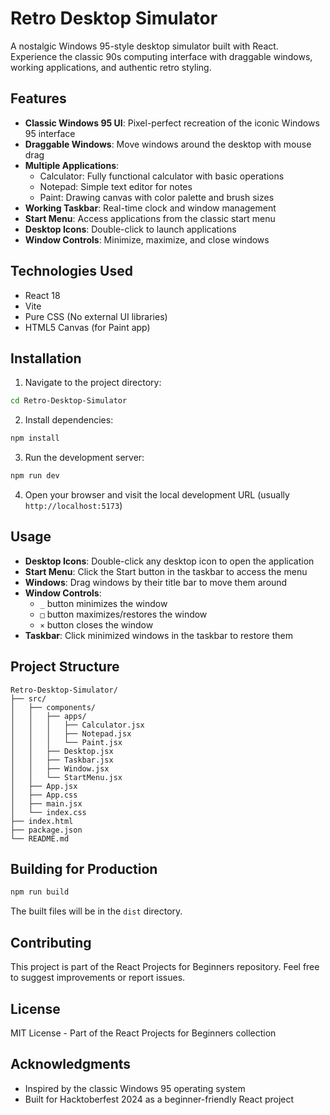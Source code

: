# Retro Desktop Simulator

A nostalgic Windows 95-style desktop simulator built with React. Experience the classic 90s computing interface with draggable windows, working applications, and authentic retro styling.

## Features

- **Classic Windows 95 UI**: Pixel-perfect recreation of the iconic Windows 95 interface
- **Draggable Windows**: Move windows around the desktop with mouse drag
- **Multiple Applications**:
  - Calculator: Fully functional calculator with basic operations
  - Notepad: Simple text editor for notes
  - Paint: Drawing canvas with color palette and brush sizes
- **Working Taskbar**: Real-time clock and window management
- **Start Menu**: Access applications from the classic start menu
- **Desktop Icons**: Double-click to launch applications
- **Window Controls**: Minimize, maximize, and close windows

## Technologies Used

- React 18
- Vite
- Pure CSS (No external UI libraries)
- HTML5 Canvas (for Paint app)

## Installation

1. Navigate to the project directory:
```bash
cd Retro-Desktop-Simulator
```

2. Install dependencies:
```bash
npm install
```

3. Run the development server:
```bash
npm run dev
```

4. Open your browser and visit the local development URL (usually `http://localhost:5173`)

## Usage

- **Desktop Icons**: Double-click any desktop icon to open the application
- **Start Menu**: Click the Start button in the taskbar to access the menu
- **Windows**: Drag windows by their title bar to move them around
- **Window Controls**: 
  - `_` button minimizes the window
  - `□` button maximizes/restores the window
  - `×` button closes the window
- **Taskbar**: Click minimized windows in the taskbar to restore them

## Project Structure

```
Retro-Desktop-Simulator/
├── src/
│   ├── components/
│   │   ├── apps/
│   │   │   ├── Calculator.jsx
│   │   │   ├── Notepad.jsx
│   │   │   └── Paint.jsx
│   │   ├── Desktop.jsx
│   │   ├── Taskbar.jsx
│   │   ├── Window.jsx
│   │   └── StartMenu.jsx
│   ├── App.jsx
│   ├── App.css
│   ├── main.jsx
│   └── index.css
├── index.html
├── package.json
└── README.md
```

## Building for Production

```bash
npm run build
```

The built files will be in the `dist` directory.

## Contributing

This project is part of the React Projects for Beginners repository. Feel free to suggest improvements or report issues.

## License

MIT License - Part of the React Projects for Beginners collection

## Acknowledgments

- Inspired by the classic Windows 95 operating system
- Built for Hacktoberfest 2024 as a beginner-friendly React project
